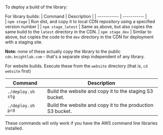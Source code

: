 To deploy a build of the library:

For library builds:
|   Command   | Description |
| ----------- | ----------- |   
| `npm stage` | Run dist, and copy it to local CDN repository using a specified version number |
| `npm stage_latest` | Same as above, but also copies the same build to the `latest` directory in the CDN.
| `npm stage_dev` | Similar to above, but copies the code to the `dev` directory in the CDN for deployment with a staging site.

**Note:** none of these actually copy the library to the public `cdn.knightlab.com` - that's a separate step independent of any library.

For website builds. Execute these from the `website` directory (that is, `cd website` first)

|   Command   | Description |
| ----------- | ----------- |   
| `./deploy.sh stg` | Build the website and copy it to the staging S3 bucket.
| `./deploy.sh prd` | Build the website and copy it to the production S3 bucket.

These commands will only work if you have the AWS command line libraries installed.
